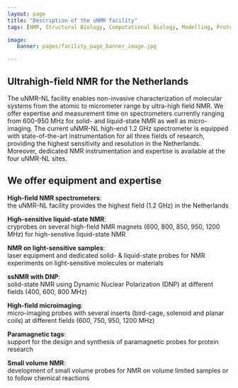 ```yaml
---
layout: page
title: "Description of the uNMR facility"
tags: [NMR, Structural Biology, Computational Biology, Modelling, Protein Structure]

image:
   banner: pages/facility_page_banner_image.jpg

---
```


## Ultrahigh-field NMR for the Netherlands

The uNMR-NL facility enables non-invasive characterization of molecular systems from the atomic to micrometer range by ultra-high field NMR. We offer expertise and measurement time on spectrometers currently ranging from 600-950 MHz for solid- and liquid-state NMR as well as micro-imaging. The current uNMR-NL high-end 1.2 GHz spectrometer is equipped with state-of-the-art instrumentation for all three fields of research, providing the highest sensitivity and resolution in the Netherlands. Moreover, dedicated NMR instrumentation and expertise is available at the four uNMR-NL sites.

## We offer equipment and expertise

**High-field NMR spectrometers**:\
the uNMR-NL facility provides the highest field (1.2 GHz) in the Netherlands

**High-sensitive liquid-state NMR**:\
cryprobes on several high-field NMR magnets (600, 800, 850, 950, 1200 MHz) for high-senstive liquid-state NMR

**NMR on light-sensitive samples**:\
laser equipment and dedicated solid- & liquid-state probes for NMR experiments on light-sensitive molecules or materials

**ssNMR with DNP**:\
solid-state NMR using Dynamic Nuclear Polarization (DNP) at different fields (400, 600, 800 MHz)

**High-field microimaging**:\
micro-imaging probes with several inserts (bird-cage, solenoid and planar coils) at different fields (600, 750, 950, 1200 MHz)

**Paramagnetic tags**:\
support for the design and synthesis of paramagnetic probes for protein research

**Small volume NMR**:\
development of small volume probes for NMR on volume limited samples or to follow chemical reactions



